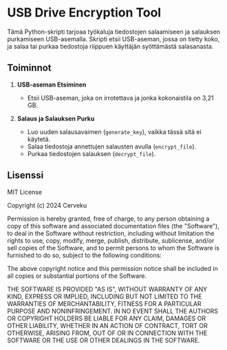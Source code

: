 # USB Drive Encryption Tool

Tämä Python-skripti tarjoaa työkaluja tiedostojen salaamiseen ja salauksen purkamiseen USB-asemalla. Skripti etsii USB-aseman, jossa on tietty koko, ja salaa tai purkaa tiedostoja riippuen käyttäjän syöttämästä salasanasta.

## Toiminnot

1. **USB-aseman Etsiminen**
   - Etsii USB-aseman, joka on irrotettava ja jonka kokonaistila on 3,21 GB.

2. **Salaus ja Salauksen Purku**
   - Luo uuden salausavaimen (`generate_key`), vaikka tässä sitä ei käytetä.
   - Salaa tiedostoja annettujen salausten avulla (`encrypt_file`).
   - Purkaa tiedostojen salauksen (`decrypt_file`).

## Lisenssi
MIT License

Copyright (c) 2024 Cerveku

Permission is hereby granted, free of charge, to any person obtaining a copy of this software and associated documentation files (the "Software"), to deal in the Software without restriction, including without limitation the rights to use, copy, modify, merge, publish, distribute, sublicense, and/or sell copies of the Software, and to permit persons to whom the Software is furnished to do so, subject to the following conditions:

The above copyright notice and this permission notice shall be included in all copies or substantial portions of the Software.

THE SOFTWARE IS PROVIDED "AS IS", WITHOUT WARRANTY OF ANY KIND, EXPRESS OR IMPLIED, INCLUDING BUT NOT LIMITED TO THE WARRANTIES OF MERCHANTABILITY, FITNESS FOR A PARTICULAR PURPOSE AND NONINFRINGEMENT. IN NO EVENT SHALL THE AUTHORS OR COPYRIGHT HOLDERS BE LIABLE FOR ANY CLAIM, DAMAGES OR OTHER LIABILITY, WHETHER IN AN ACTION OF CONTRACT, TORT OR OTHERWISE, ARISING FROM, OUT OF OR IN CONNECTION WITH THE SOFTWARE OR THE USE OR OTHER DEALINGS IN THE SOFTWARE.
